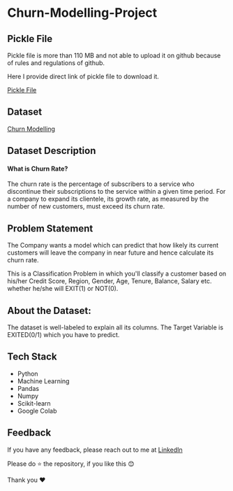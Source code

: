 # Churn-Modelling-Project

## Pickle File
Pickle file is more than 110 MB and not able to upload it on github because of rules and regulations of github. 

Here I provide direct link of pickle file to download it.

[Pickle File](https://drive.google.com/file/d/1Lf4JxrPLjx9ZG67Fw1RaDWSrt750my7V/view?usp=sharing)

## Dataset
[Churn Modelling](https://www.kaggle.com/c/churn-modelling/)

## Dataset Description
#### What is Churn Rate?
The churn rate is the percentage of subscribers to a service who discontinue their subscriptions to the service within a given time period. For a company to expand its clientele, its growth rate, as measured by the number of new customers, must exceed its churn rate.

## Problem Statement
The Company wants a model which can predict that how likely its current customers will leave the company in near future and hence calculate its churn rate.

This is a Classification Problem in which you'll classify a customer based on his/her Credit Score, Region, Gender, Age, Tenure, Balance, Salary etc. whether he/she will EXIT(1) or NOT(0).

## About the Dataset:
The dataset is well-labeled to explain all its columns. The Target Variable is EXITED(0/1) which you have to predict.

## Tech Stack
- Python
- Machine Learning
- Pandas
- Numpy
- Scikit-learn
- Google Colab

## Feedback
If you have any feedback, please reach out to me at [LinkedIn](https://www.linkedin.com/in/sagar-dhandare-a401271a3/)

Please do ⭐ the repository, if you like this 😊

Thank you ❤
